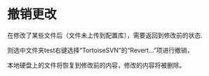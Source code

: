 # 撤销更改

在修改了某些文件后（文件未上传到配置库），需要返回到修改前的状态.

则选中文件夹test右键选择“TortoiseSVN”的“Revert...”项进行撤销，

本地硬盘上的文件将恢复到修改前的内容，修改的内容将被删除。
